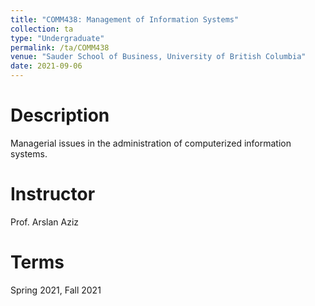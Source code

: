 ```yaml
---
title: "COMM438: Management of Information Systems"
collection: ta
type: "Undergraduate"
permalink: /ta/COMM438
venue: "Sauder School of Business, University of British Columbia"
date: 2021-09-06
---
```


Description
======
Managerial issues in the administration of computerized information systems.

Instructor
======
Prof. Arslan Aziz

Terms
======
Spring 2021, Fall 2021

